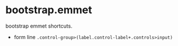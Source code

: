 bootstrap.emmet
===============

bootstrap emmet shortcuts.

- form line
  `.control-group>(label.control-label+.controls>input)`
